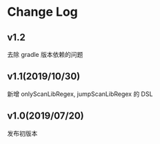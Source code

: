# Change Log

## v1.2
去除 gradle 版本依赖的问题

## v1.1(2019/10/30)
新增 onlyScanLibRegex, jumpScanLibRegex 的 DSL

## v1.0(2019/07/20)
发布初版本